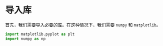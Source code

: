 # 导入库

首先，我们需要导入必要的库。在这种情况下，我们需要 `numpy` 和 `matplotlib`。

```python
import matplotlib.pyplot as plt
import numpy as np
```
